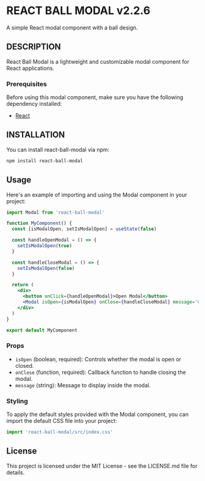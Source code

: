 # REACT BALL MODAL v2.2.6

A simple React modal component with a ball design.

## DESCRIPTION

React Ball Modal is a lightweight and customizable modal component for React applications.

### Prerequisites

Before using this modal component, make sure you have the following dependency installed:

- [React](https://reactjs.org/)

## INSTALLATION

You can install react-ball-modal via npm:

```bash
npm install react-ball-modal
```

## Usage

Here's an example of importing and using the Modal component in your project:

```jsx
import Modal from 'react-ball-modal'

function MyComponent() {
  const [isModalOpen, setIsModalOpen] = useState(false)

  const handleOpenModal = () => {
    setIsModalOpen(true)
  }

  const handleCloseModal = () => {
    setIsModalOpen(false)
  }

  return (
    <div>
      <button onClick={handleOpenModal}>Open Modal</button>
      <Modal isOpen={isModalOpen} onClose={handleCloseModal} message='Choose your content !' />
    </div>
  )
}

export default MyComponent
```

### Props

- `isOpen` (boolean, required): Controls whether the modal is open or closed.
- `onClose` (function, required): Callback function to handle closing the modal.
- `message` (string): Message to display inside the modal.

### Styling

To apply the default styles provided with the Modal component, you can import the default CSS file into your project:

```jsx
import 'react-ball-modal/src/index.css'
```

## License

This project is licensed under the MIT License - see the LICENSE.md file for details.
